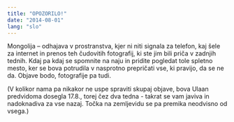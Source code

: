 ```yaml
---
title: "OPOZORILO!"
date: "2014-08-01"
lang: "slo"
---
```


Mongolija – odhajava v prostranstva, kjer ni niti signala za telefon, kaj šele za internet in prenos teh čudovitih fotografij, ki ste jim bili priča v zadnjih tednih. Kdaj pa kdaj se spomnite na naju in pridite pogledat tole spletno mesto, ker se bova potrudila v nasprotno prepričati vse, ki pravijo, da se ne da. Objave bodo, fotografije pa tudi.

(V kolikor nama pa nikakor ne uspe spraviti skupaj objave, bova Ulaan predvidoma dosegla 17.8., torej čez dva tedna - takrat se vam javiva in nadoknadiva za vse nazaj. Točka na zemljevidu se pa premika neodvisno od vsega.)
